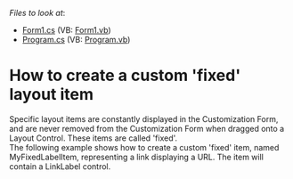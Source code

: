 <!-- default file list -->
*Files to look at*:

* [Form1.cs](./CS/CustomFixedLayoutItemExample/Form1.cs) (VB: [Form1.vb](./VB/CustomFixedLayoutItemExample/Form1.vb))
* [Program.cs](./CS/CustomFixedLayoutItemExample/Program.cs) (VB: [Program.vb](./VB/CustomFixedLayoutItemExample/Program.vb))
<!-- default file list end -->
# How to create a custom 'fixed' layout item 


<p>Specific layout items are constantly displayed in the Customization Form, and are never removed from the Customization Form when dragged onto a Layout Control. These items are called 'fixed'. <br />
The following example shows how to create a custom 'fixed' item, named MyFixedLabelItem, representing a link displaying a URL. The item will contain a LinkLabel control.</p>

<br/>



